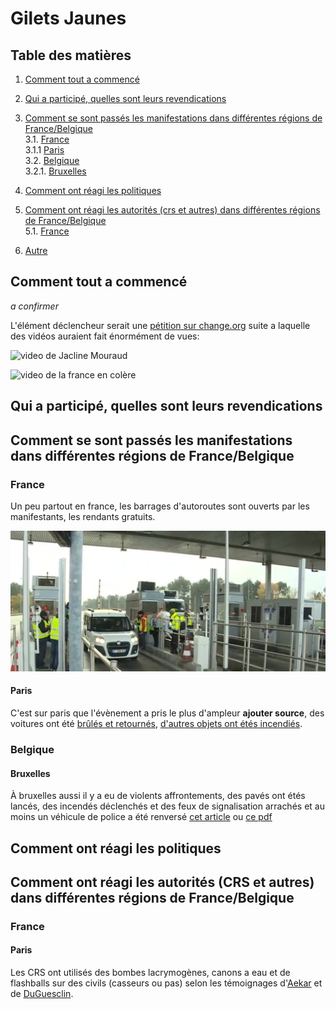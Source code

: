 # Gilets Jaunes

## Table des matières

1. [Comment tout a commencé](#Comment-tout-a-commencé)
2. [Qui a participé, quelles sont leurs revendications](#Qui-a-participé-quelles-sont-leurs-revendications)
3. [Comment se sont passés les manifestations dans différentes régions de France/Belgique](#Comment)  
3.1. [France](#France)  
3.1.1 [Paris](#Paris)  
3.2. [Belgique](#Belgique)  
3.2.1. [Bruxelles](#Bruxelles)
4. [Comment ont réagi les politiques](#Politique)  
5. [Comment ont réagi les autorités (crs et autres) dans différentes régions de France/Belgique](#Autorités)  
5.1. [France](#France)  

6. [Autre](#Autre)  

## Comment tout a commencé

*a confirmer*

L'élément déclencheur serait une [pétition sur change.org](https://www.change.org/p/pour-une-baisse-des-prix-%C3%A0-la-pompe-essence-diesel) suite a laquelle des vidéos auraient fait énormément de vues:

![video de Jacline Mouraud](https://www.youtube.com/watch?v=06pOTxTvnBU)

![video de la france en colère](https://www.youtube.com/watch?v=SbwXafq8suI)


## Qui a participé, quelles sont leurs revendications



## Comment se sont passés les manifestations dans différentes régions de France/Belgique


### France

Un peu partout en france, les barrages d'autoroutes sont ouverts par les manifestants, les rendants gratuits.

![barrage d'autoroute ouvert](https://raw.githubusercontent.com/BerzerkerAvn/ArchiveAvn/master/Gilets_Jaunes/photos/019.jpg)

#### Paris

C'est sur paris que l'évènement a pris le plus d'ampleur **ajouter source**, des voitures ont été [brûlés et retournés](photos/035.png), [d'autres objets ont étés incendiés](photos/032.png).

### Belgique

#### Bruxelles

À bruxelles aussi il y a eu de violents affrontements, des pavés ont étés lancés, des incendés déclenchés et des feux de signalisation arrachés et au moins un véhicule de police a été renversé [cet article](https://www.rtl.be/info/regions/bruxelles/direct-gilets-jaunes-a-bruxelles-nous-sommes-a-arts-loi--1081254.aspx) ou [ce pdf](https://github.com/BerzerkerAvn/ArchiveAvn/blob/master/Gilets_Jaunes/sources/www-rtl-be-info-regions-bruxelles-direct-gilets-jaunes-a-bruxelles-nous-sommes-a-arts-loi--1081254-aspx.pdf)

## Comment ont réagi les politiques



## Comment ont réagi les autorités (CRS et autres) dans différentes régions de France/Belgique

### France

#### Paris

Les CRS ont utilisés des bombes lacrymogènes, canons a eau et de flashballs sur des civils (casseurs ou pas) selon les témoignages d'[Aekar](https://github.com/BerzerkerAvn/ArchiveAvn/blob/master/Gilets_Jaunes/t%C3%A9moignages.md#aekar) et de [DuGuesclin](https://github.com/BerzerkerAvn/ArchiveAvn/blob/master/Gilets_Jaunes/t%C3%A9moignages.md#DuGuesclin).
